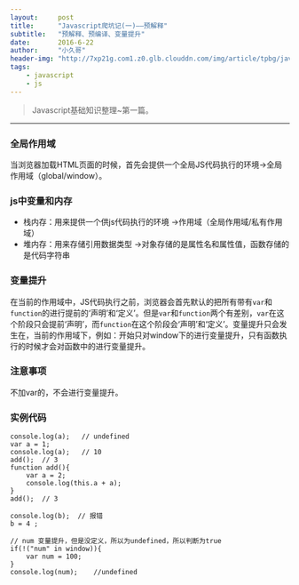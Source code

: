 ```yaml
---
layout:     post
title:      "Javascript爬坑记(一)——预解释"
subtitle:   "预解释、预编译、变量提升"
date:       2016-6-22
author:     "小久哥"
header-img: "http://7xp21g.com1.z0.glb.clouddn.com/img/article/tpbg/javascript.jpg"
tags:
    - javascript
    - js
---
```


> Javascript基础知识整理~第一篇。

***

### 全局作用域
当浏览器加载HTML页面的时候，首先会提供一个全局JS代码执行的环境->全局作用域（global/window）。

### js中变量和内存
* 栈内存：用来提供一个供js代码执行的环境 ->作用域（全局作用域/私有作用域）
* 堆内存：用来存储引用数据类型  ->对象存储的是属性名和属性值，函数存储的是代码字符串

### 变量提升
在当前的作用域中，JS代码执行之前，浏览器会首先默认的把所有带有`var`和`function`的进行提前的‘声明’和‘定义’。但是`var`和`function`两个有差别，`var`在这个阶段只会提前‘声明’，而`function`在这个阶段会‘声明’和‘定义’。变量提升只会发生在，当前的作用域下，例如：开始只对window下的进行变量提升，只有函数执行的时候才会对函数中的进行变量提升。

### 注意事项
不加var的，不会进行变量提升。

### 实例代码

```
console.log(a);   // undefined
var a = 1; 
console.log(a);   // 10
add();  // 3
function add(){
	var a = 2; 
	console.log(this.a + a); 
}
add();  // 3

console.log(b);  // 报错
b = 4 ;
```

```
// num 变量提升，但是没定义，所以为undefined，所以判断为true
if(!("num" in window)){
	var num = 100;
}
console.log(num);    //undefined
```



